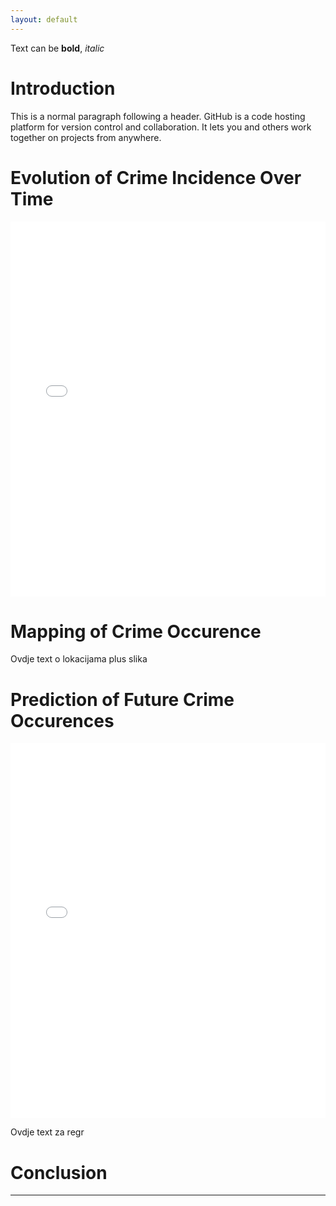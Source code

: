 ```yaml
---
layout: default
---
```


Text can be **bold**, _italic_

# Introduction

This is a normal paragraph following a header. GitHub is a code hosting platform for version control and collaboration. It lets you and others work together on projects from anywhere.


# Evolution of Crime Incidence Over Time

<iframe src="crimes_plot.html" style="width:100%;height:600px;border:none;"></iframe>



# Mapping of Crime Occurence

Ovdje text o lokacijama plus slika


# Prediction of Future Crime Occurences

<iframe src="bokeh_plot_regression.html" style="width:100%;height:600px;border:none;"></iframe>

Ovdje text za regr

# Conclusion

* * *


